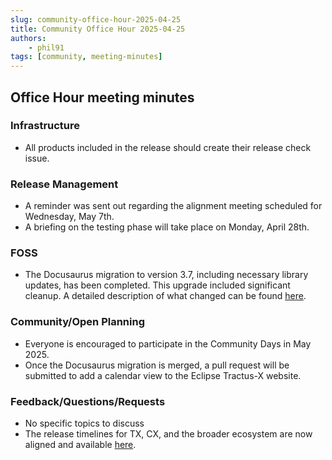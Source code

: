 ```yaml
---
slug: community-office-hour-2025-04-25
title: Community Office Hour 2025-04-25
authors:
    - phil91
tags: [community, meeting-minutes]
---
```


## Office Hour meeting minutes

### Infrastructure

- All products included in the release should create their release check issue.

### Release Management

- A reminder was sent out regarding the alignment meeting scheduled for Wednesday, May 7th.
- A briefing on the testing phase will take place on Monday, April 28th.

### FOSS

- The Docusaurus migration to version 3.7, including necessary library updates, has been completed. This upgrade included significant cleanup. A detailed description of what changed can be found [here](https://eclipse-tractusx.github.io/blog/docusaurus-upgrade-04-2025).

### Community/Open Planning

- Everyone is encouraged to participate in the Community Days in May 2025.
- Once the Docusaurus migration is merged, a pull request will be submitted to add a calendar view to the Eclipse Tractus-X website.

### Feedback/Questions/Requests

- No specific topics to discuss
- The release timelines for TX, CX, and the broader ecosystem are now aligned and available [here](https://catenax-ev.github.io/timelines).
